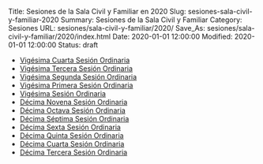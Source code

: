 Title: Sesiones de la Sala Civil y Familiar en 2020
Slug: sesiones-sala-civil-y-familiar-2020
Summary: Sesiones de la Sala Civil y Familiar
Category: Sesiones
URL: sesiones/sala-civil-y-familiar/2020/
Save_As: sesiones/sala-civil-y-familiar/2020/index.html
Date: 2020-01-01 12:00:00
Modified: 2020-01-01 12:00:00
Status: draft

- [Vigésima Cuarta Sesión Ordinaria](vigesima-cuarta-sesion-ordinaria/)
- [Vigésima Tercera Sesión Ordinaria](vigesima-tercera-sesion-ordinaria/)
- [Vigésima Segunda Sesión Ordinaria](vigesima-segunda-sesion-ordinaria/)
- [Vigésima Primera Sesión Ordinaria](vigesima-primera-sesion-ordinaria/)
- [Vigésima Sesión Ordinaria](vigesima-sesion-ordinaria/)
- [Décima Novena Sesión Ordinaria](decima-novena-sesion-ordinaria/)
- [Décima Octava Sesión Ordinaria](decima-octava-sesion-ordinaria/)
- [Décima Séptima Sesión Ordinaria](decima-septima-sesion-ordinaria/)
- [Décima Sexta Sesión Ordinaria](decima-sexta-sesion-ordinaria/)
- [Décima Quinta Sesión Ordinaria](decima-quinta-sesion-ordinaria/)
- [Décima Cuarta Sesión Ordinaria](decima-cuarta-sesion-ordinaria/)
- [Décima Tercera Sesión Ordinaria](decimo-tercera-sesion-ordinaria/)


